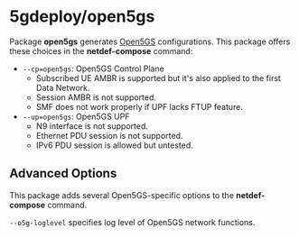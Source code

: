 # 5gdeploy/open5gs

Package **open5gs** generates [Open5GS](https://open5gs.org/) configurations.
This package offers these choices in the **netdef-compose** command:

* `--cp=open5gs`: Open5GS Control Plane
  * Subscribed UE AMBR is supported but it's also applied to the first Data Network.
  * Session AMBR is not supported.
  * SMF does not work properly if UPF lacks FTUP feature.
* `--up=open5gs`: Open5GS UPF
  * N9 interface is not supported.
  * Ethernet PDU session is not supported.
  * IPv6 PDU session is allowed but untested.

## Advanced Options

This package adds several Open5GS-specific options to the **netdef-compose** command.

`--o5g-loglevel` specifies log level of Open5GS network functions.
